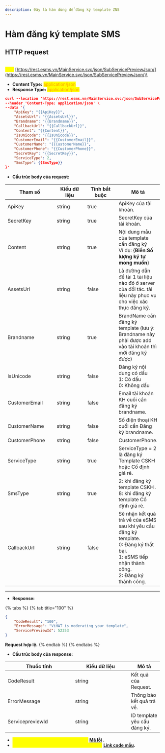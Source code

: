 ```yaml
---
description: Đây là hàm dùng để đăng ký template ZNS
---
```


# Hàm đăng ký template SMS

## HTTP request

\
<mark style="color:yellow;">**`POST`**</mark> [https://rest.esms.vn/MainService.svc/json/SubServicePreviewJson/](https://rest.esms.vn/MainService.svc/json/SubServicePreviewJson/)\


* **Content Type:** <mark style="color:orange;">application/json</mark>
* **Response Type:** <mark style="color:orange;">application/json</mark>

```json
curl --location 'https://rest.esms.vn/MainService.svc/json/SubServicePreviewJson/' \
--header 'Content-Type: application/json' \
--data '{
    "ApiKey": "{{ApiKey}}",
    "AssetsUrl": "{{AssetsUrl}}",
    "Brandname": "{{Brandname}}",
    "CallbackUrl": "{{CallbackUrl}}",
    "Content": "{{Content}}",
    "IsUnicode": "{{IsUnicode}}",
    "CustomerEmail": "{{CustomerEmail}}",
    "CustomerName": "{{CustomerName}}",
    "CustomerPhone": "{{CustomerPhone}}",
    "SecretKey": "{{SecretKey}}",
    "ServiceType": 2,
    "SmsType": {{SmsType}}
}'
```

* **Cấu trúc body của request:**

<table><thead><tr><th width="167">Tham số</th><th width="126">Kiểu dữ liệu </th><th width="134" data-type="checkbox">Tính bắt buộc</th><th>Mô tả</th></tr></thead><tbody><tr><td>ApiKey</td><td>string</td><td>true</td><td>ApiKey của tài khoản.</td></tr><tr><td>SecretKey</td><td>string</td><td>true</td><td>SecretKey của tài khoản.</td></tr><tr><td>Content</td><td>string</td><td>true</td><td>Nội dung mẫu của template cần đăng ký<br>Ví dụ: {<strong>Biến</strong>:<strong>Số lượng ký tự mong muốn</strong>}</td></tr><tr><td>AssetsUrl</td><td>string</td><td>false</td><td>Là đường dẫn để tài 1 tài liệu nào đó ở server của đối tác. tài liệu này phục vụ cho việc xác thực đăng ký.</td></tr><tr><td>Brandname</td><td>string</td><td>true</td><td>BrandName cần đăng ký template (lưu ý: Brandname này phải được add vào tài khoản thì mới đăng ký được)</td></tr><tr><td>IsUnicode</td><td>string</td><td>false</td><td>Đăng ký nội dung có dấu<br>1: Có dấu<br>0: Không dấu</td></tr><tr><td>CustomerEmail</td><td>string</td><td>false</td><td>Email tài khoản KH cuối cần đăng ký brandname.</td></tr><tr><td>CustomerName</td><td>string</td><td>false</td><td>Số điện thoại KH cuối cần Đăng ký brandname.</td></tr><tr><td>CustomerPhone</td><td>string</td><td>false</td><td>CustomerPhone.</td></tr><tr><td>ServiceType</td><td>string</td><td>true</td><td>ServiceType = 2 là đăng ký Template CSKH hoặc Cố định giá rẻ.</td></tr><tr><td>SmsType</td><td>string</td><td>true</td><td>2: khi đăng ký template CSKH .<br>8: khi đăng ký template Cố định giá rẻ.</td></tr><tr><td>CallbackUrl</td><td>string</td><td>false</td><td>Sẽ nhận kết quả trả về của eSMS sau khi yêu cầu đăng ký template. <br>0: Đăng ký thất bại.<br>1: eSMS tiếp nhận thành công.<br>2: Đăng ký thành công.</td></tr></tbody></table>

***

* **Response:**

{% tabs %}
{% tab title="100" %}
```json
{
    "CodeResult": "100",
    "ErrorMessage": "ViHAT is moderating your template",
    "ServicePreviewId": 52353
}
```

**Request hợp lệ.**
{% endtab %}
{% endtabs %}

* **Cấu trúc body của response:**

<table><thead><tr><th width="204">Thuốc tính</th><th width="166">Kiểu dữ liệu</th><th>Mô tả</th></tr></thead><tbody><tr><td>CodeResult</td><td>string</td><td>Kết quả của Request.</td></tr><tr><td>ErrorMessage</td><td>string</td><td>Thông báo kết quả trả về.</td></tr><tr><td>ServicepreviewId</td><td>string</td><td>ID template yêu cầu đăng ký.</td></tr></tbody></table>

* _<mark style="color:yellow;">**Thông tin chi tiết mã lỗi xem ở bảng:**</mark>_ [**Mã lỗi**](../bang-ma-loi.md) **.**
* _<mark style="color:yellow;">**Lấy code mẫu các ngôn ngữ trên Postman:**</mark>_ [**Link code mẫu**](https://samplefordevelopers.esms.vn/#12f5e80f-025c-4c9c-9c9c-b42622ea8af2)**.**
